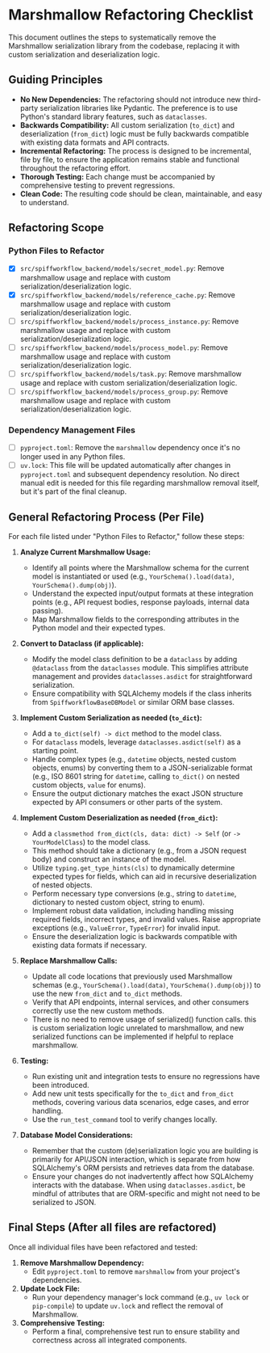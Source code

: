 # Marshmallow Refactoring Checklist

This document outlines the steps to systematically remove the Marshmallow serialization library from the codebase, replacing it with custom serialization and deserialization logic.

## Guiding Principles

- **No New Dependencies:** The refactoring should not introduce new third-party serialization libraries like Pydantic. The preference is to use Python's standard library features, such as `dataclasses`.
- **Backwards Compatibility:** All custom serialization (`to_dict`) and deserialization (`from_dict`) logic must be fully backwards compatible with existing data formats and API contracts.
- **Incremental Refactoring:** The process is designed to be incremental, file by file, to ensure the application remains stable and functional throughout the refactoring effort.
- **Thorough Testing:** Each change must be accompanied by comprehensive testing to prevent regressions.
- **Clean Code:** The resulting code should be clean, maintainable, and easy to understand.

## Refactoring Scope

### Python Files to Refactor

- [x] `src/spiffworkflow_backend/models/secret_model.py`: Remove marshmallow usage and replace with custom serialization/deserialization logic.
- [x] `src/spiffworkflow_backend/models/reference_cache.py`: Remove marshmallow usage and replace with custom serialization/deserialization logic.
- [ ] `src/spiffworkflow_backend/models/process_instance.py`: Remove marshmallow usage and replace with custom serialization/deserialization logic.
- [ ] `src/spiffworkflow_backend/models/process_model.py`: Remove marshmallow usage and replace with custom serialization/deserialization logic.
- [ ] `src/spiffworkflow_backend/models/task.py`: Remove marshmallow usage and replace with custom serialization/deserialization logic.
- [ ] `src/spiffworkflow_backend/models/process_group.py`: Remove marshmallow usage and replace with custom serialization/deserialization logic.

### Dependency Management Files

- [ ] `pyproject.toml`: Remove the `marshmallow` dependency once it's no longer used in any Python files.
- [ ] `uv.lock`: This file will be updated automatically after changes in `pyproject.toml` and subsequent dependency resolution. No direct manual edit is needed for this file regarding marshmallow removal itself, but it's part of the final cleanup.

## General Refactoring Process (Per File)

For each file listed under "Python Files to Refactor," follow these steps:

1. **Analyze Current Marshmallow Usage:**

   - Identify all points where the Marshmallow schema for the current model is instantiated or used (e.g., `YourSchema().load(data)`, `YourSchema().dump(obj)`).
   - Understand the expected input/output formats at these integration points (e.g., API request bodies, response payloads, internal data passing).
   - Map Marshmallow fields to the corresponding attributes in the Python model and their expected types.

2. **Convert to Dataclass (if applicable):**

   - Modify the model class definition to be a `dataclass` by adding `@dataclass` from the `dataclasses` module. This simplifies attribute management and provides `dataclasses.asdict` for straightforward serialization.
   - Ensure compatibility with SQLAlchemy models if the class inherits from `SpiffworkflowBaseDBModel` or similar ORM base classes.

3. **Implement Custom Serialization as needed (`to_dict`):**

   - Add a `to_dict(self) -> dict` method to the model class.
   - For `dataclass` models, leverage `dataclasses.asdict(self)` as a starting point.
   - Handle complex types (e.g., `datetime` objects, nested custom objects, enums) by converting them to a JSON-serializable format (e.g., ISO 8601 string for `datetime`, calling `to_dict()` on nested custom objects, `value` for enums).
   - Ensure the output dictionary matches the exact JSON structure expected by API consumers or other parts of the system.

4. **Implement Custom Deserialization as needed (`from_dict`):**

   - Add a `classmethod from_dict(cls, data: dict) -> Self` (or `-> YourModelClass`) to the model class.
   - This method should take a dictionary (e.g., from a JSON request body) and construct an instance of the model.
   - Utilize `typing.get_type_hints(cls)` to dynamically determine expected types for fields, which can aid in recursive deserialization of nested objects.
   - Perform necessary type conversions (e.g., string to `datetime`, dictionary to nested custom object, string to enum).
   - Implement robust data validation, including handling missing required fields, incorrect types, and invalid values. Raise appropriate exceptions (e.g., `ValueError`, `TypeError`) for invalid input.
   - Ensure the deserialization logic is backwards compatible with existing data formats if necessary.

5. **Replace Marshmallow Calls:**

   - Update all code locations that previously used Marshmallow schemas (e.g., `YourSchema().load(data)`, `YourSchema().dump(obj)`) to use the new `from_dict` and `to_dict` methods.
   - Verify that API endpoints, internal services, and other consumers correctly use the new custom methods.
   - There is no need to remove usage of serialized() function calls. this is custom serialization logic unrelated to marshmallow, and new serialized functions can be implemented if helpful to replace marshmallow.

6. **Testing:**

   - Run existing unit and integration tests to ensure no regressions have been introduced.
   - Add new unit tests specifically for the `to_dict` and `from_dict` methods, covering various data scenarios, edge cases, and error handling.
   - Use the `run_test_command` tool to verify changes locally.

7. **Database Model Considerations:**
   - Remember that the custom (de)serialization logic you are building is primarily for API/JSON interaction, which is separate from how SQLAlchemy's ORM persists and retrieves data from the database.
   - Ensure your changes do not inadvertently affect how SQLAlchemy interacts with the database. When using `dataclasses.asdict`, be mindful of attributes that are ORM-specific and might not need to be serialized to JSON.

## Final Steps (After all files are refactored)

Once all individual files have been refactored and tested:

1. **Remove Marshmallow Dependency:**
   - Edit `pyproject.toml` to remove `marshmallow` from your project's dependencies.
2. **Update Lock File:**
   - Run your dependency manager's lock command (e.g., `uv lock` or `pip-compile`) to update `uv.lock` and reflect the removal of Marshmallow.
3. **Comprehensive Testing:**
   - Perform a final, comprehensive test run to ensure stability and correctness across all integrated components.
